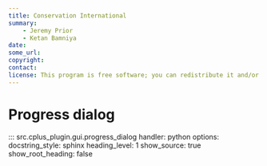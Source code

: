 ```yaml
---
title: Conservation International
summary:
    - Jeremy Prior
    - Ketan Bamniya
date:
some_url:
copyright:
contact:
license: This program is free software; you can redistribute it and/or modify it under the terms of the GNU Affero General Public License as published by the Free Software Foundation; either version 3 of the License, or (at your option) any later version.
---
```


# Progress dialog

::: src.cplus_plugin.gui.progress_dialog
    handler: python
    options:
        docstring_style: sphinx
        heading_level: 1
        show_source: true
        show_root_heading: false
